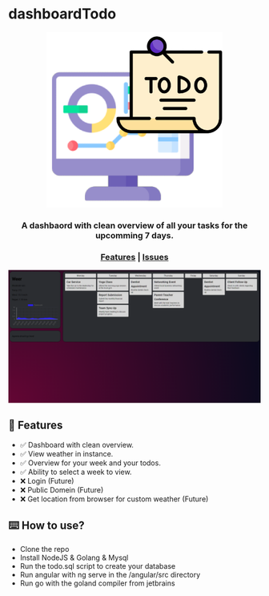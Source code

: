 # dashboardTodo


<p align="center">
  <img src="angular/src/assets/dashboardTodo.png" width="350">
</p>

<h3 align="center">A dashbaord with clean overview of all your tasks for the upcomming 7 days.</h3>

<div align="center">
  <h3>
    <a href="#-features">Features</a>
    <span> | </span>
    <a href="https://github.com/danielmosss/dashboardTodo/issues">Issues</a>
  </h3>
</div>

<p align="center">
  <img src="angular/src/assets/download.png" width="800px">
</p>

## 🚀 Features

* ✅ Dashboard with clean overview.
* ✅ View weather in instance. 
* ✅ Overview for your week and your todos.
* ✅ Ability to select a week to view.
* ❌ Login (Future)
* ❌ Public Domein (Future)
* ❌ Get location from browser for custom weather (Future)

## ⌨️ How to use?

* Clone the repo
* Install NodeJS & Golang & Mysql
* Run the todo.sql script to create your database
* Run angular with ng serve in the /angular/src directory
* Run go with the goland compiler from jetbrains
